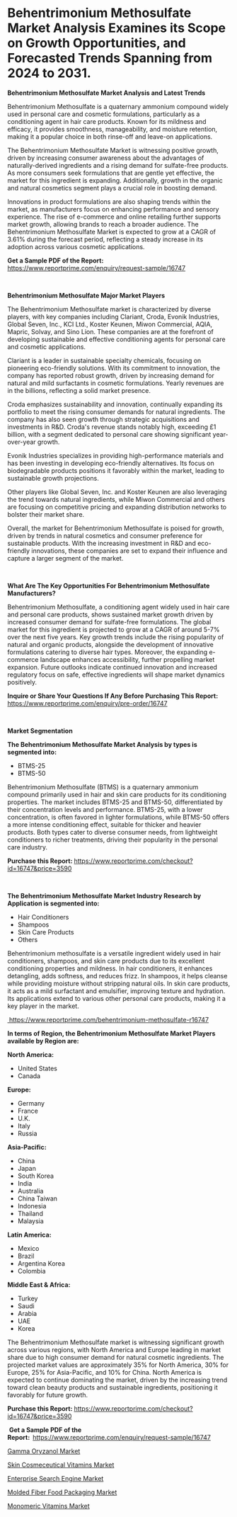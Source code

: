 <p><h1>Behentrimonium Methosulfate Market Analysis Examines its Scope on Growth Opportunities, and Forecasted Trends Spanning from 2024 to 2031.</h1></p><p><strong>Behentrimonium Methosulfate Market Analysis and Latest Trends</strong></p>
<p><p>Behentrimonium Methosulfate is a quaternary ammonium compound widely used in personal care and cosmetic formulations, particularly as a conditioning agent in hair care products. Known for its mildness and efficacy, it provides smoothness, manageability, and moisture retention, making it a popular choice in both rinse-off and leave-on applications.</p><p>The Behentrimonium Methosulfate Market is witnessing positive growth, driven by increasing consumer awareness about the advantages of naturally-derived ingredients and a rising demand for sulfate-free products. As more consumers seek formulations that are gentle yet effective, the market for this ingredient is expanding. Additionally, growth in the organic and natural cosmetics segment plays a crucial role in boosting demand.</p><p>Innovations in product formulations are also shaping trends within the market, as manufacturers focus on enhancing performance and sensory experience. The rise of e-commerce and online retailing further supports market growth, allowing brands to reach a broader audience. The Behentrimonium Methosulfate Market is expected to grow at a CAGR of 3.61% during the forecast period, reflecting a steady increase in its adoption across various cosmetic applications.</p></p>
<p><strong>Get a Sample PDF of the Report:&nbsp;</strong> <a href="https://www.reportprime.com/enquiry/request-sample/16747?utm_campaign=10&utm_medium=2&utm_source=Github&utm_content=ia&utm_term=27112024&utm_id=behentrimonium-methosulfate">https://www.reportprime.com/enquiry/request-sample/16747</a></p>
<p>&nbsp;</p>
<p><strong>Behentrimonium Methosulfate Major Market Players</strong></p>
<p><p>The Behentrimonium Methosulfate market is characterized by diverse players, with key companies including Clariant, Croda, Evonik Industries, Global Seven, Inc., KCI Ltd., Koster Keunen, Miwon Commercial, AQIA, Mapric, Solvay, and Sino Lion. These companies are at the forefront of developing sustainable and effective conditioning agents for personal care and cosmetic applications.</p><p>Clariant is a leader in sustainable specialty chemicals, focusing on pioneering eco-friendly solutions. With its commitment to innovation, the company has reported robust growth, driven by increasing demand for natural and mild surfactants in cosmetic formulations. Yearly revenues are in the billions, reflecting a solid market presence.</p><p>Croda emphasizes sustainability and innovation, continually expanding its portfolio to meet the rising consumer demands for natural ingredients. The company has also seen growth through strategic acquisitions and investments in R&D. Croda's revenue stands notably high, exceeding £1 billion, with a segment dedicated to personal care showing significant year-over-year growth.</p><p>Evonik Industries specializes in providing high-performance materials and has been investing in developing eco-friendly alternatives. Its focus on biodegradable products positions it favorably within the market, leading to sustainable growth projections.</p><p>Other players like Global Seven, Inc. and Koster Keunen are also leveraging the trend towards natural ingredients, while Miwon Commercial and others are focusing on competitive pricing and expanding distribution networks to bolster their market share.</p><p>Overall, the market for Behentrimonium Methosulfate is poised for growth, driven by trends in natural cosmetics and consumer preference for sustainable products. With the increasing investment in R&D and eco-friendly innovations, these companies are set to expand their influence and capture a larger segment of the market.</p></p>
<p>&nbsp;</p>
<p><strong>What Are The Key Opportunities For Behentrimonium Methosulfate Manufacturers?</strong></p>
<p><p>Behentrimonium Methosulfate, a conditioning agent widely used in hair care and personal care products, shows sustained market growth driven by increased consumer demand for sulfate-free formulations. The global market for this ingredient is projected to grow at a CAGR of around 5-7% over the next five years. Key growth trends include the rising popularity of natural and organic products, alongside the development of innovative formulations catering to diverse hair types. Moreover, the expanding e-commerce landscape enhances accessibility, further propelling market expansion. Future outlooks indicate continued innovation and increased regulatory focus on safe, effective ingredients will shape market dynamics positively.</p></p>
<p><strong>Inquire or Share Your Questions If Any Before Purchasing This Report:</strong> <a href="https://www.reportprime.com/enquiry/pre-order/16747?utm_campaign=10&utm_medium=2&utm_source=Github&utm_content=ia&utm_term=27112024&utm_id=behentrimonium-methosulfate">https://www.reportprime.com/enquiry/pre-order/16747</a></p>
<p>&nbsp;</p>
<p><strong>Market Segmentation</strong></p>
<p><strong>The Behentrimonium Methosulfate Market Analysis by types is segmented into:</strong></p>
<p><ul><li>BTMS-25</li><li>BTMS-50</li></ul></p>
<p><p>Behentrimonium Methosulfate (BTMS) is a quaternary ammonium compound primarily used in hair and skin care products for its conditioning properties. The market includes BTMS-25 and BTMS-50, differentiated by their concentration levels and performance. BTMS-25, with a lower concentration, is often favored in lighter formulations, while BTMS-50 offers a more intense conditioning effect, suitable for thicker and heavier products. Both types cater to diverse consumer needs, from lightweight conditioners to richer treatments, driving their popularity in the personal care industry.</p></p>
<p><strong>Purchase this Report:&nbsp;</strong><a href="https://www.reportprime.com/checkout?id=16747&price=3590&utm_campaign=10&utm_medium=2&utm_source=Github&utm_content=ia&utm_term=27112024&utm_id=behentrimonium-methosulfate">https://www.reportprime.com/checkout?id=16747&price=3590</a></p>
<p>&nbsp;</p>
<p><strong>The Behentrimonium Methosulfate Market Industry Research by Application is segmented into:</strong></p>
<p><ul><li>Hair Conditioners</li><li>Shampoos</li><li>Skin Care Products</li><li>Others</li></ul></p>
<p><p>Behentrimonium methosulfate is a versatile ingredient widely used in hair conditioners, shampoos, and skin care products due to its excellent conditioning properties and mildness. In hair conditioners, it enhances detangling, adds softness, and reduces frizz. In shampoos, it helps cleanse while providing moisture without stripping natural oils. In skin care products, it acts as a mild surfactant and emulsifier, improving texture and hydration. Its applications extend to various other personal care products, making it a key player in the market.</p></p>
<p><a href="https://www.reportprime.com/behentrimonium-methosulfate-r16747?utm_campaign=10&utm_medium=2&utm_source=Github&utm_content=ia&utm_term=27112024&utm_id=behentrimonium-methosulfate">&nbsp;https://www.reportprime.com/behentrimonium-methosulfate-r16747</a></p>
<p><strong>In terms of Region, the Behentrimonium Methosulfate Market Players available by Region are:</strong></p>
<p>
    <p> <strong> North America: </strong>
        <ul>
            <li>United States</li>
            <li>Canada</li>
        </ul>
        </p> 
    <p> <strong> Europe: </strong>
        <ul>
            <li>Germany</li>
            <li>France</li>
            <li>U.K.</li>
            <li>Italy</li>
            <li>Russia</li>
        </ul>
        </p> 
    <p> <strong> Asia-Pacific: </strong>
        <ul>
            <li>China</li>
            <li>Japan</li>
            <li>South Korea</li>
            <li>India</li>
            <li>Australia</li>
            <li>China Taiwan</li>
            <li>Indonesia</li>
            <li>Thailand</li>
            <li>Malaysia</li>
        </ul>
        </p> 
    <p> <strong> Latin America: </strong>
        <ul>
            <li>Mexico</li>
            <li>Brazil</li>
            <li>Argentina Korea</li>
            <li>Colombia</li>
        </ul>
        </p> 
    <p> <strong> Middle East & Africa: </strong>
        <ul>
            <li>Turkey</li>
            <li>Saudi</li>
            <li>Arabia</li>
            <li>UAE</li>
            <li>Korea</li>
        </ul>
    </p>
    </p>
<p><p>The Behentrimonium Methosulfate market is witnessing significant growth across various regions, with North America and Europe leading in market share due to high consumer demand for natural cosmetic ingredients. The projected market values are approximately 35% for North America, 30% for Europe, 25% for Asia-Pacific, and 10% for China. North America is expected to continue dominating the market, driven by the increasing trend toward clean beauty products and sustainable ingredients, positioning it favorably for future growth.</p></p>
<p><strong>Purchase this Report: </strong><a href="https://www.reportprime.com/checkout?id=16747&price=3590&utm_campaign=10&utm_medium=2&utm_source=Github&utm_content=ia&utm_term=27112024&utm_id=behentrimonium-methosulfate">https://www.reportprime.com/checkout?id=16747&price=3590</a></p>
<p>&nbsp;<strong>Get a Sample PDF of the Report:&nbsp;&nbsp;</strong><a href="https://www.reportprime.com/enquiry/request-sample/16747?utm_campaign=10&utm_medium=2&utm_source=Github&utm_content=ia&utm_term=27112024&utm_id=behentrimonium-methosulfate">https://www.reportprime.com/enquiry/request-sample/16747</a></p>
<p><strong></strong></p>
<p><p><a href="https://github.com/BryceTownsendr/Market-Research-Report-List-7/blob/main/gamma-oryzanol-market.md?utm_campaign=10&utm_medium=2&utm_source=Github&utm_content=ia&utm_term=27112024&utm_id=behentrimonium-methosulfate">Gamma Oryzanol Market</a></p><p><a href="https://issuu.com/reportprime-2/docs/skin-cosmeceutical-vitamins-market-_b6a51d7c7d25c6?utm_campaign=10&utm_medium=2&utm_source=Github&utm_content=ia&utm_term=27112024&utm_id=behentrimonium-methosulfate">Skin Cosmeceutical Vitamins Market</a></p><p><a href="https://www.linkedin.com/pulse/enterprise-search-engine-market-trendssector-overview-andmarket-auunc?utm_campaign=10&utm_medium=2&utm_source=Github&utm_content=ia&utm_term=27112024&utm_id=behentrimonium-methosulfate">Enterprise Search Engine Market</a></p><p><a href="https://www.linkedin.com/pulse/detailed-molded-fiber-food-packaging-market-trend-analysis-eqkye?utm_campaign=10&utm_medium=2&utm_source=Github&utm_content=ia&utm_term=27112024&utm_id=behentrimonium-methosulfate">Molded Fiber Food Packaging Market</a></p><p><a href="https://issuu.com/reportprime-2/docs/monomeric-vitamins-market-size-2030_d6c3b0e20b7d89?utm_campaign=10&utm_medium=2&utm_source=Github&utm_content=ia&utm_term=27112024&utm_id=behentrimonium-methosulfate">Monomeric Vitamins Market</a></p></p>